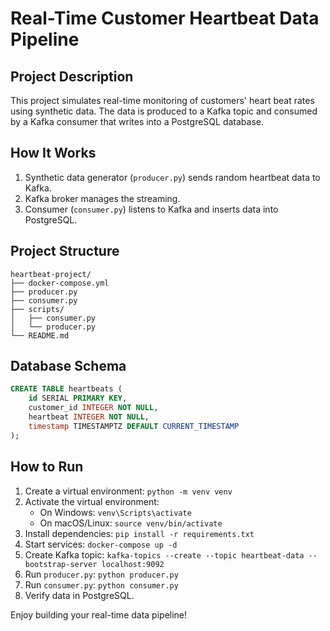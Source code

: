 # Real-Time Customer Heartbeat Data Pipeline

## Project Description
This project simulates real-time monitoring of customers' heart beat rates using synthetic data. The data is produced to a Kafka topic and consumed by a Kafka consumer that writes into a PostgreSQL database.

## How It Works
1. Synthetic data generator (`producer.py`) sends random heartbeat data to Kafka.
2. Kafka broker manages the streaming.
3. Consumer (`consumer.py`) listens to Kafka and inserts data into PostgreSQL.

## Project Structure
```
heartbeat-project/
├── docker-compose.yml
├── producer.py
├── consumer.py
├── scripts/
│   ├── consumer.py
│   └── producer.py
└── README.md
```

## Database Schema
```sql
CREATE TABLE heartbeats (
    id SERIAL PRIMARY KEY,
    customer_id INTEGER NOT NULL,
    heartbeat INTEGER NOT NULL,
    timestamp TIMESTAMPTZ DEFAULT CURRENT_TIMESTAMP
);
```

## How to Run
1. Create a virtual environment: `python -m venv venv`
2. Activate the virtual environment:
   - On Windows: `venv\Scripts\activate`
   - On macOS/Linux: `source venv/bin/activate`
3. Install dependencies: `pip install -r requirements.txt`
4. Start services: `docker-compose up -d`
5. Create Kafka topic: `kafka-topics --create --topic heartbeat-data --bootstrap-server localhost:9092`
6. Run `producer.py`: `python producer.py`
7. Run `consumer.py`: `python consumer.py`
8. Verify data in PostgreSQL.

Enjoy building your real-time data pipeline!
